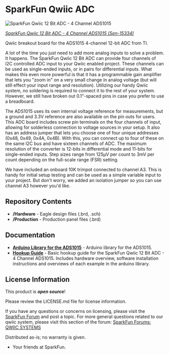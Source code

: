 SparkFun Qwiic ADC
========================================

![SparkFun Qwiic 12 Bit ADC - 4 Channel ADS1015](https://cdn.sparkfun.com//assets/parts/1/3/8/5/7/15334-SparkFun_Qwiic_12_Bit_ADC_-_4_Channel__ADS1015_-02.jpg)

[*SparkFun Qwiic 12 Bit ADC - 4 Channel ADS1015 (Sen-15334)*](https://www.sparkfun.com/products/15334)

Qwiic breakout board for the ADS1015 4-channel 12-bit ADC from TI.

A lot of the time you just need to add more analog inputs to solve a problem. It happens. The SparkFun Qwiic 12 Bit ADC can provide four channels of I2C controlled ADC input to your Qwiic enabled project. These channels can be used as single-ended inputs, or in pairs for differential inputs. What makes this even more powerful is that it has a programmable gain amplifier that lets you "zoom in" on a very small change in analog voltage (but will still effect your input range and resolution). Utilizing our handy Qwiic system, no soldering is required to connect it to the rest of your system. However, we still have broken out 0.1"-spaced pins in case you prefer to use a breadboard.

The ADS1015 uses its own internal voltage reference for measurements, but a ground and 3.3V reference are also available on the pin outs for users. This ADC board includes screw pin terminals on the four channels of input, allowing for solderless connection to voltage sources in your setup. It also has an address jumper that lets you choose one of four unique addresses (0x48, 0x49, 0x4A, 0x4B). With this, you can connect up to four of these on the same I2C bus and have sixteen channels of ADC. The maximum resolution of the converter is 12-bits in differential mode and 11-bits for single-ended inputs. Step sizes range from 125μV per count to 3mV per count depending on the full-scale range (FSR) setting.

We have included an onboard 10K trimpot connected to channel A3. This is handy for initial setup testing and can be used as a simple variable input to your project. But don't worry, we added an isolation jumper so you can use channel A3 however you'd like.

Repository Contents
-------------------

* **/Hardware** - Eagle design files (.brd, .sch)
* **/Production** - Production panel files (.brd)

Documentation
--------------
* **[Arduino Library for the ADS1015](https://github.com/sparkfun/SparkFun_ADS1015_Arduino_Library)** - Arduino library for the ADS1015.
* **[Hookup Guide](https://learn.sparkfun.com/tutorials/qwiic-12-bit-adc-hookup-guide)** - Basic hookup guide for the SparkFun Qwiic 12 Bit ADC - 4 Channel ADS1015. Includes hardware overview, software installation instructions and overviews of each example in the arduino library.

License Information
-------------------

This product is _**open source**_! 

Please review the LICENSE.md file for license information. 

If you have any questions or concerns on licensing, please visit the [SparkFun Forum](https://forum.sparkfun.com/index.php) and post a topic. For more general questions related to our qwiic system, please visit this section of the forum: [SparkFun Forums: QWIIC SYSTEMS](https://forum.sparkfun.com/viewforum.php?f=105)

Distributed as-is; no warranty is given.

- Your friends at SparkFun.

